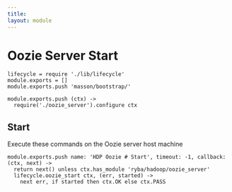 ```yaml
---
title: 
layout: module
---
```


# Oozie Server Start

    lifecycle = require './lib/lifecycle'
    module.exports = []
    module.exports.push 'masson/bootstrap/'

    module.exports.push (ctx) ->
      require('./oozie_server').configure ctx

## Start

Execute these commands on the Oozie server host machine

    module.exports.push name: 'HDP Oozie # Start', timeout: -1, callback: (ctx, next) ->
      return next() unless ctx.has_module 'ryba/hadoop/oozie_server'
      lifecycle.oozie_start ctx, (err, started) ->
        next err, if started then ctx.OK else ctx.PASS

